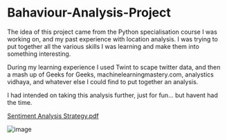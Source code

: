 # Bahaviour-Analysis-Project

The idea of this project came from the Python specialisation course I was working on, and my past experience with location analysis. I was trying to put together all the various skills I was learning and make them into something interesting.

During my learning experience I used Twint to scape twitter data, and then a mash up of Geeks for Geeks, machinelearningmastery.com, analystics vidhaya, and whatever else I could find to put together an analysis. 

I had intended on taking this analysis further, just for fun... but havent had the time.


[Sentiment Analysis Strategy.pdf](https://github.com/forestfairy/Bahaviour-Analysis-Project/files/9848882/Sentiment.Analysis.Strategy.pdf)

![image](https://user-images.githubusercontent.com/25699425/197452561-3d32980b-6e3c-4610-92f3-9474d55d37fe.png)
